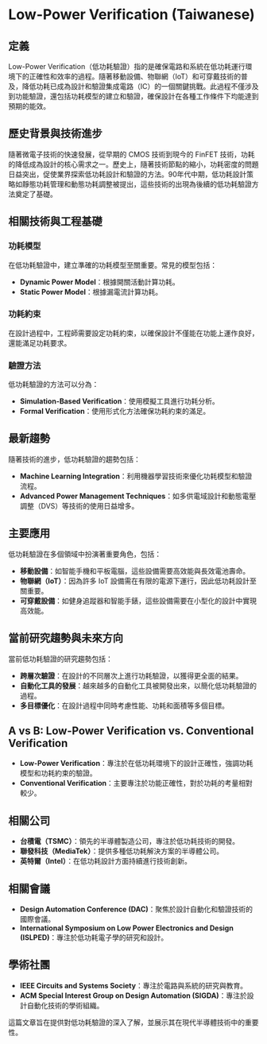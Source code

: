 # Low-Power Verification (Taiwanese)

## 定義
Low-Power Verification（低功耗驗證）指的是確保電路和系統在低功耗運行環境下的正確性和效率的過程。隨著移動設備、物聯網（IoT）和可穿戴技術的普及，降低功耗已成為設計和驗證集成電路（IC）的一個關鍵挑戰。此過程不僅涉及到功能驗證，還包括功耗模型的建立和驗證，確保設計在各種工作條件下均能達到預期的能效。

## 歷史背景與技術進步
隨著微電子技術的快速發展，從早期的 CMOS 技術到現今的 FinFET 技術，功耗的降低成為設計的核心需求之一。歷史上，隨著技術節點的縮小，功耗密度的問題日益突出，促使業界探索低功耗設計和驗證的方法。90年代中期，低功耗設計策略如靜態功耗管理和動態功耗調整被提出，這些技術的出現為後續的低功耗驗證方法奠定了基礎。

## 相關技術與工程基礎

### 功耗模型
在低功耗驗證中，建立準確的功耗模型至關重要。常見的模型包括：
- **Dynamic Power Model**：根據開關活動計算功耗。
- **Static Power Model**：根據漏電流計算功耗。

### 功耗約束
在設計過程中，工程師需要設定功耗約束，以確保設計不僅能在功能上運作良好，還能滿足功耗要求。

### 驗證方法
低功耗驗證的方法可以分為：
- **Simulation-Based Verification**：使用模擬工具進行功耗分析。
- **Formal Verification**：使用形式化方法確保功耗約束的滿足。

## 最新趨勢
隨著技術的進步，低功耗驗證的趨勢包括：
- **Machine Learning Integration**：利用機器學習技術來優化功耗模型和驗證流程。
- **Advanced Power Management Techniques**：如多供電域設計和動態電壓調整（DVS）等技術的使用日益增多。

## 主要應用
低功耗驗證在多個領域中扮演著重要角色，包括：
- **移動設備**：如智能手機和平板電腦，這些設備需要高效能與長效電池壽命。
- **物聯網（IoT）**：因為許多 IoT 設備需在有限的電源下運行，因此低功耗設計至關重要。
- **可穿戴設備**：如健身追蹤器和智能手錶，這些設備需要在小型化的設計中實現高效能。

## 當前研究趨勢與未來方向
當前低功耗驗證的研究趨勢包括：
- **跨層次驗證**：在設計的不同層次上進行功耗驗證，以獲得更全面的結果。
- **自動化工具的發展**：越來越多的自動化工具被開發出來，以簡化低功耗驗證的過程。
- **多目標優化**：在設計過程中同時考慮性能、功耗和面積等多個目標。

## A vs B: Low-Power Verification vs. Conventional Verification
- **Low-Power Verification**：專注於在低功耗環境下的設計正確性，強調功耗模型和功耗約束的驗證。
- **Conventional Verification**：主要專注於功能正確性，對於功耗的考量相對較少。

## 相關公司
- **台積電（TSMC）**：領先的半導體製造公司，專注於低功耗技術的開發。
- **聯發科技（MediaTek）**：提供多種低功耗解決方案的半導體公司。
- **英特爾（Intel）**：在低功耗設計方面持續進行技術創新。

## 相關會議
- **Design Automation Conference (DAC)**：聚焦於設計自動化和驗證技術的國際會議。
- **International Symposium on Low Power Electronics and Design (ISLPED)**：專注於低功耗電子學的研究和設計。

## 學術社團
- **IEEE Circuits and Systems Society**：專注於電路與系統的研究與教育。
- **ACM Special Interest Group on Design Automation (SIGDA)**：專注於設計自動化技術的學術組織。

這篇文章旨在提供對低功耗驗證的深入了解，並展示其在現代半導體技術中的重要性。